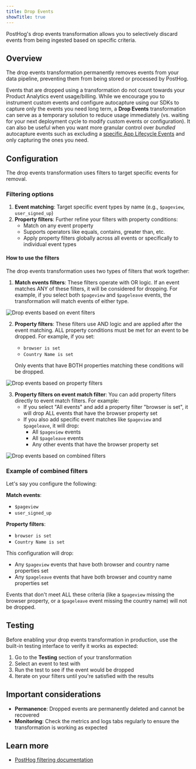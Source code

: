 ```yaml
---
title: Drop Events
showTitle: true
---
```


PostHog's drop events transformation allows you to selectively discard events from being ingested based on specific criteria. 
## Overview

The drop events transformation permanently removes events from your data pipeline, preventing them from being stored or processed by PostHog.

<CalloutBox icon="IconPiggyBank" title="Impact On Usage & Billing" type="info">

Events that are dropped using a transformation do not count towards your Product Analytics event usage/billing. 
While we encourage you to instrument custom events and configure autocapture using our SDKs to capture only the events you need long term, a **Drop Events** transformation can serve as a temporary solution to reduce usage immediately (vs. waiting for your next deployment cycle to modify custom events or configuration). 
It can also be useful when you want more granular control over _bundled_ autocapture events such as excluding a [specific App Lifecycle Events](https://posthog.com/docs/product-analytics/autocapture#react-native-navigation-and-lifecycle-autocapture) and only capturing the ones you need.

</CalloutBox>

## Configuration

The drop events transformation uses filters to target specific events for removal.

### Filtering options

1. **Event matching**: Target specific event types by name (e.g., `$pageview`, `user_signed_up`)
3. **Property filters**: Further refine your filters with property conditions:
   - Match on any event property
   - Supports operators like equals, contains, greater than, etc.
   - Apply property filters globally across all events or specifically to individual event types

#### How to use the filters 

The drop events transformation uses two types of filters that work together:

1. **Match events filters**: These filters operate with OR logic. If an event matches ANY of these filters, it will be considered for dropping. For example, if you select both `$pageview` and `$pageleave` events, the transformation will match events of either type.

![Drop events based on event filters](https://res.cloudinary.com/dmukukwp6/image/upload/Event_Filter_OR_066f58e3bc.png)


2. **Property filters**: These filters use AND logic and are applied after the event matching. ALL property conditions must be met for an event to be dropped. For example, if you set:
   - `browser is set`
   - `Country Name is set`
   
   Only events that have BOTH properties matching these conditions will be dropped.

![Drop events based on property filters](https://res.cloudinary.com/dmukukwp6/image/upload/Property_Filter_And_2dc645185c.png)


3. **Property filters on event match filter**: You can add property filters directly to event match filters. For example:
   - If you select "All events" and add a property filter "browser is set", it will drop ALL events that have the browser property set
   - If you also add specific event matches like `$pageview` and `$pageleave`, it will drop:
     - All `$pageview` events
     - All `$pageleave` events  
     - Any other events that have the browser property set

![Drop events based on combined filters](https://res.cloudinary.com/dmukukwp6/image/upload/Both_Event_Filter_And_Property_Filter_9b5360cdd4.png)


### Example of combined filters

Let's say you configure the following:

**Match events**:
- `$pageview`
- `user_signed_up`

**Property filters**:
- `browser is set`
- `Country Name is set`

This configuration will drop:
- Any `$pageview` events that have both browser and country name properties set
- Any `$pageleave` events that have both browser and country name properties set

Events that don't meet ALL these criteria (like a `$pageview` missing the browser property, or a `$pageleave` event missing the country name) will not be dropped.

## Testing

Before enabling your drop events transformation in production, use the built-in testing interface to verify it works as expected:

1. Go to the **Testing** section of your transformation
2. Select an event to test with
3. Run the test to see if the event would be dropped
4. Iterate on your filters until you're satisfied with the results

## Important considerations

- **Permanence**: Dropped events are permanently deleted and cannot be recovered
- **Monitoring**: Check the metrics and logs tabs regularly to ensure the transformation is working as expected

## Learn more

- [PostHog filtering documentation](/docs/product-analytics/trends/filters)
